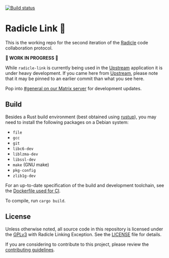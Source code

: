 [![Build status](https://badge.buildkite.com/c76805e51e194fb0cdf4bf537306e3b6270cb1ebc4db48f21c.svg?branch=master)](https://buildkite.com/monadic/radicle-link)

# Radicle Link 🌱

This is the working repo for the second iteration of the [Radicle] code
collaboration protocol.

**🚨 WORK IN PROGRESS 🚨**

While `radicle-link` is currently being used in the [Upstream] application it is
under heavy development. If you came here from [Upstream], please note that it
may be pinned to an earlier commit than what you see here.

Pop into [#general on our Matrix server][matrix] for development updates.

## Build

Besides a Rust build environment (best obtained using [rustup]), you may need to
install the following packages on a Debian system:

* `file`
* `gcc`
* `git`
* `libc6-dev`
* `liblzma-dev`
* `libssl-dev`
* `make` (GNU make)
* `pkg-config`
* `zlib1g-dev`

For an up-to-date specification of the build and development toolchain, see the
[Dockerfile used for CI][docker].

To compile, run `cargo build`.

## License

Unless otherwise noted, all source code in this repository is licensed under the
[GPLv3] with Radicle Linking Exception. See the [LICENSE] file for details.

If you are considering to contribute to this project, please review the
[contributing guidelines][contributing].



[Radicle]: https://radicle.xyz
[Upstream]: https://github.com/radicle-dev/radicle-upstream
[matrix]: https://matrix.radicle.community/#/room/#general:radicle.community
[rustup]: https://rustup.rs
[docker]: ./.buildkite/docker/rust/Dockerfile
[GPLv3]: https://www.gnu.org/licenses/gpl-3.0.txt
[LICENSE]: ./LICENSE
[contributing]: ./CONTRIBUTING.md
